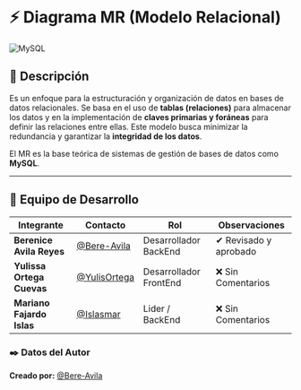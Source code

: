 # ⚡ Diagrama MR (Modelo Relacional)   
![MySQL](https://img.shields.io/badge/MySQL-4479A1.svg?style=for-the-badge&logo=mysql&logoColor=white)  

## 📌 Descripción  
Es un enfoque para la estructuración y organización de datos en bases de datos relacionales. Se basa en el uso de **tablas (relaciones)** para almacenar los datos y en la implementación de **claves primarias y foráneas** para definir las relaciones entre ellas. Este modelo busca minimizar la redundancia y garantizar la **integridad de los datos**.

El MR es la base teórica de sistemas de gestión de bases de datos como **MySQL**. 

---

## 👥 Equipo de Desarrollo
| Integrante | Contacto | Rol | Observaciones |
|------------|--------|---|---|
| **Berenice Avila Reyes** | [@Bere-Avila](https://github.com/Bere-Avila) | Desarrollador BackEnd | ✔ Revisado y aprobado |
| **Yulissa Ortega Cuevas** | [@YulisOrtega](https://github.com/YulisOrtega) | Desarrollador FrontEnd | ❌ Sin Comentarios |
| **Mariano Fajardo Islas** | [@Islasmar](https://github.com/Islasmar) | Lider / BackEnd| ❌ Sin Comentarios |


### ✒️ **Datos del Autor**  
**Creado por:** [@Bere-Avila](https://github.com/Bere-Avila)
